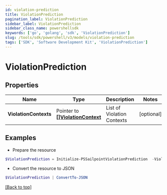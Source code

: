 ```yaml
---
id: violation-prediction
title: ViolationPrediction
pagination_label: ViolationPrediction
sidebar_label: ViolationPrediction
sidebar_class_name: powershellsdk
keywords: ['go', 'golang', 'sdk', 'ViolationPrediction'] 
slug: /tools/sdk/powershell/v3/models/violation-prediction
tags: ['SDK', 'Software Development Kit', 'ViolationPrediction']
---
```



# ViolationPrediction

## Properties

Name | Type | Description | Notes
------------ | ------------- | ------------- | -------------
**ViolationContexts** |  Pointer to [**[]ViolationContext**](violation-context) | List of Violation Contexts | [optional] 

## Examples

- Prepare the resource
```powershell
$ViolationPrediction = Initialize-PSSailpointViolationPrediction  -ViolationContexts null
```

- Convert the resource to JSON
```powershell
$ViolationPrediction | ConvertTo-JSON
```


[[Back to top]](#) 

